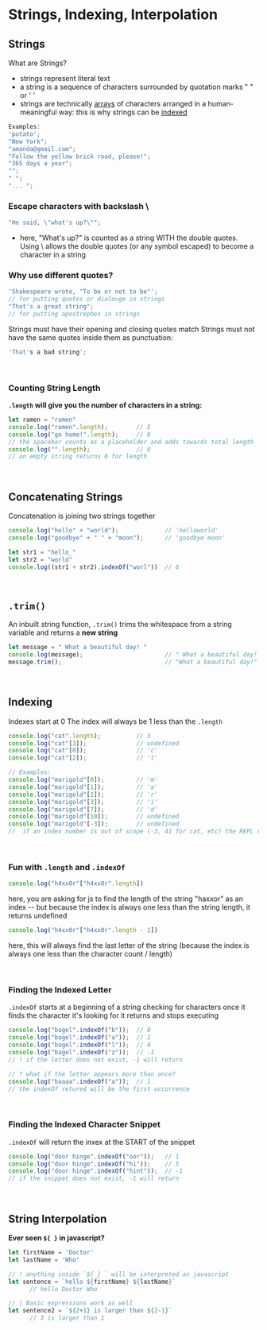 # Strings, Indexing, Interpolation
## Strings
What are Strings?
  - strings represent literal text
  - a string is a sequence of characters surrounded by quotation marks " " or ' '
  - strings are technically [arrays](../03_JS/09_Arrays.md) of characters arranged in a human-meaningful way: this is why strings can be [indexed](#indexing)

```js
Examples:
'potato';
"New York";
"amanda@gmail.com";
"Follow the yellow brick road, please!";
"365 days a year";
"";
" ";
"... ";
```

### Escape characters with backslash \
```js
"He said, \"what's up?\"";
```
- here, "What's up?" is counted as a string WITH the double quotes. Using \ allows the double quotes (or any symbol escaped) to become a character in a string


### Why use different quotes?
```js
'Shakespeare wrote, "To be or not to be"';
// for putting quotes or dialouge in strings
"That's a great string";
// for putting apostrephes in strings
```
Strings must have their opening and closing quotes match
Strings must not have the same quotes inside them as punctuation:
```js 
'That's a bad string';
```

<br>

### Counting String Length
**```.length``` will give you the number of characters in a string:**
```js
let ramen = "ramen"
console.log("ramen".length);        // 5
console.log("go home!".length);     // 8
// the spacebar counts as a placeholder and adds towards total length
console.log("".length);             // 0
// an empty string returns 0 for length
```

<br>


## Concatenating Strings
Concatenation is joining two strings together
```js
console.log("hello" + "world");             // 'helloworld'
console.log("goodbye" + " " + "moon");      // 'goodbye moon'

let str1 = "hello_"
let str2 = "world"
console.log((str1 + str2).indexOf("worl"))  // 6
```
<br>

## ```.trim()```
An inbuilt string function, ```.trim()``` trims the whitespace from a string variable and returns a **new string**
```js
let message = " What a beautiful day! "
console.log(message);                       // " What a beautiful day! "
message.trim();                             // "What a beautiful day!"
```
<br>

## Indexing
Indexes start at 0
The index will always be 1 less than the ```.length```
```js
console.log("cat".length);          // 3
console.log("cat"[3]);              // undefined
console.log("cat"[0]);              // 'c'
console.log("cat"[2]);              // 't'

// Examples:
console.log("marigold"[0]);         // 'm'
console.log("marigold"[1]);         // 'a'
console.log("marigold"[2]);         // 'r'
console.log("marigold"[3]);         // 'i'
console.log("marigold"[7]);         // 'd'
console.log("marigold"[10]);        // undefined
console.log("marigold"[-3]);        // undefined
//  if an index number is out of scope (-3, 41 for cat, etc) the REPL returns undefined
```

<br>

### Fun with ```.length``` and ```.indexOf```
```js
console.log("h4xx0r"["h4xx0r".length])
```
here, you are asking for js to find the length of the string "haxxor" as an index -- but because the index is always one less than the string length, it returns undefined

```js
console.log("h4xx0r"["h4xx0r".length - 1])
```

here, this will always find the last letter of the string (because the index is always one less than the character count / length)

<br>

### Finding the Indexed Letter
```.indexOf``` starts at a beginning of a string checking for characters
once it finds the character it's looking for it returns and stops executing
```js
console.log("bagel".indexOf("b"));  // 0
console.log("bagel".indexOf("a"));  // 1
console.log("bagel".indexOf("l"));  // 4
console.log("bagel".indexOf("z"));  // -1
// ! if the letter does not exist, -1 will return

// ? what if the letter appears more than once?
console.log("baaaa".indexOf("a"));  // 1
// the indexOf retured will be the first occurrence
```

<br>

### Finding the Indexed Character Snippet
```.indexOf``` will return the inxex at the START of the snippet
```js
console.log("door hinge".indexOf("oor"));   // 1
console.log("door hinge".indexOf("hi"));    // 5
console.log("door hinge".indexOf("hint"));  // -1
// if the snippet does not exist, -1 will return
```

<br>


## String Interpolation
**Ever seen ```${ }``` in javascript?**

```js
let firstName = 'Doctor'
let lastName = 'Who'

// ! anything inside `${ } ` will be interpreted as javascript
let sentence = `hello ${firstName} ${lastName}`
      // hello Doctor Who

// | Basic expressions work as well
let sentence2 = `${2+1} is larger than ${2-1}`
      // 3 is larger than 1
```